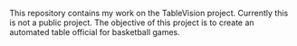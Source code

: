 This repository contains my work on the TableVision project. Currently this is not a public project. The objective of this project is to create an automated table official for basketball games.
